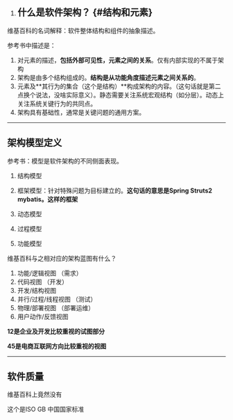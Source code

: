 1. ## **什么是软件架构？** {#结构和元素}

维基百科的名词解释：软件整体结构和组件的抽象描述。

参考书中描述是：

1. 对元素的描述，**包括外部可见性，元素之间的关系**。仅有内部实现的不属于架构
2. 架构是由多个结构组成的。**结构是从功能角度描述元素之间关系的**。
3. 元素及**其行为的集合（这个是结构）**构成架构的内容。（这句话就是第二点换个说法，没啥实际意义）。静态需要关注系统宏观结构（如分层）。动态上关注系统关键行为的共同点。
4. 架构具有基础性，通常是关键问题的通用方案。

---

## 架构模型定义

参考书：模型是软件架构的不同侧面表现。

1. 结构模型
2. 框架模型：针对特殊问题为目标建立的。**这句话的意思是Spring    Struts2  mybatis。这样的框架**

3. 动态模型

4. 过程模型

5. 功能模型

维基百科与之相对应的架构蓝图有什么？

1. 功能/逻辑视图    （需求）
2. 代码视图    （开发）
3. 开发/结构视图
4. 并行/过程/线程视图    （测试）
5. 物理/部署视图    （部署运维）
6. 用户动作/反馈视图

**12是企业及开发比较重视的试图部分**

**45是电商互联网方向比较重视的视图**

---

## 软件质量

维基百科上竟然没有

这个是ISO GB 中国国家标准



